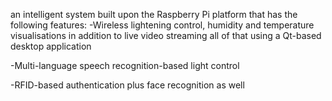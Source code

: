 an intelligent system built upon the Raspberry Pi platform that has the following features:
-Wireless lightening control, humidity and temperature visualisations in addition to live video streaming all of that using a Qt-based desktop application

-Multi-language speech recognition-based light control

-RFID-based authentication plus face recognition as well

